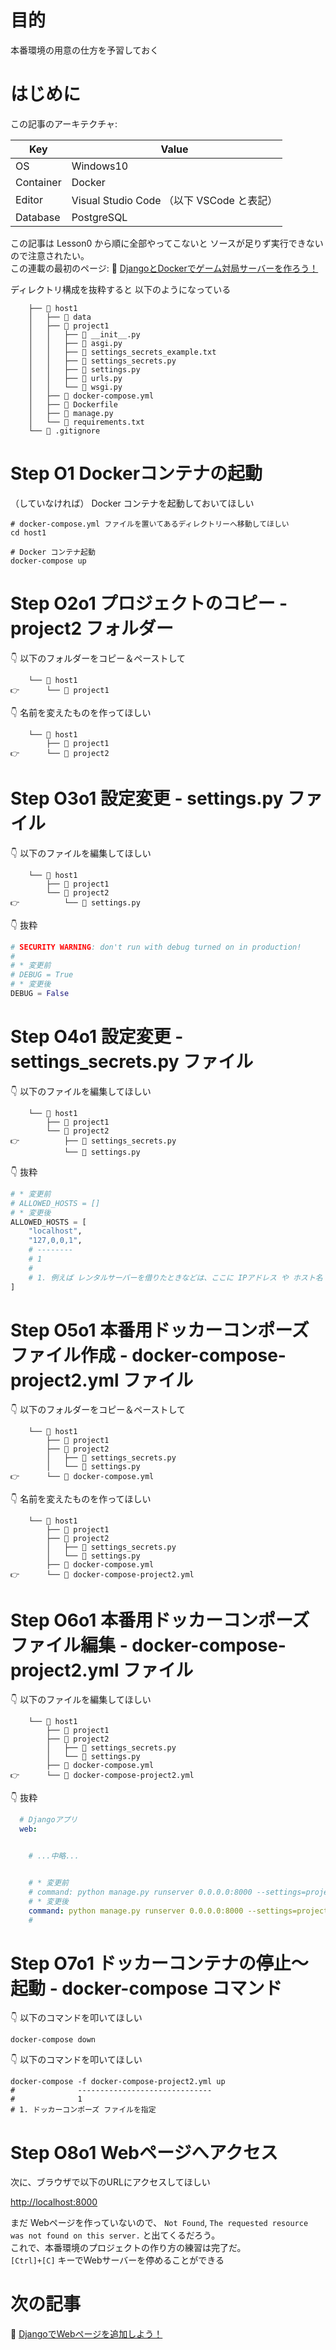 # 目的

本番環境の用意の仕方を予習しておく  

# はじめに

この記事のアーキテクチャ:  

| Key       | Value                                     |
| --------- | ----------------------------------------- |
| OS        | Windows10                                 |
| Container | Docker                                    |
| Editor    | Visual Studio Code （以下 VSCode と表記） |
| Database  | PostgreSQL                                |

この記事は Lesson0 から順に全部やってこないと ソースが足りず実行できないので注意されたい。  
この連載の最初のページ: 📖 [DjangoとDockerでゲーム対局サーバーを作ろう！](https://qiita.com/muzudho1/items/eb0df0ea604e1fd9cdae)  

ディレクトリ構成を抜粋すると 以下のようになっている  

```plaintext
    ├── 📂 host1
    │   ├── 📂 data
    │   ├── 📂 project1
    │   │   ├── 📄 __init__.py
    │   │   ├── 📄 asgi.py
    │   │   ├── 📄 settings_secrets_example.txt
    │   │   ├── 📄 settings_secrets.py
    │   │   ├── 📄 settings.py
    │   │   ├── 📄 urls.py
    │   │   └── 📄 wsgi.py
    │   ├── 🐳 docker-compose.yml
    │   ├── 🐳 Dockerfile
    │   ├── 📄 manage.py
    │   └── 📄 requirements.txt
    └── 📄 .gitignore
```

# Step O1 Dockerコンテナの起動

（していなければ） Docker コンテナを起動しておいてほしい  

```shell
# docker-compose.yml ファイルを置いてあるディレクトリーへ移動してほしい
cd host1

# Docker コンテナ起動
docker-compose up
```

# Step O2o1 プロジェクトのコピー - project2 フォルダー

👇 以下のフォルダーをコピー＆ペーストして  

```plaintext
    └── 📂 host1
👉      └── 📂 project1
```

👇 名前を変えたものを作ってほしい  

```plaintext
    └── 📂 host1
        ├── 📂 project1
👉      └── 📂 project2
```

# Step O3o1 設定変更 - settings.py ファイル

👇 以下のファイルを編集してほしい  

```plaintext
    └── 📂 host1
        ├── 📂 project1
        └── 📂 project2
👉          └── 📄 settings.py
```

👇 抜粋  

```py
# SECURITY WARNING: don't run with debug turned on in production!
#
# * 変更前
# DEBUG = True
# * 変更後
DEBUG = False
```

# Step O4o1 設定変更 - settings_secrets.py ファイル

👇 以下のファイルを編集してほしい  

```plaintext
    └── 📂 host1
        ├── 📂 project1
        └── 📂 project2
👉          ├── 📄 settings_secrets.py
            └── 📄 settings.py
```

👇 抜粋  

```py
# * 変更前
# ALLOWED_HOSTS = []
# * 変更後
ALLOWED_HOSTS = [
    "localhost",
    "127,0,0,1",
    # --------
    # 1
    #
    # 1. 例えば レンタルサーバーを借りたときなどは、ここに IPアドレス や ホスト名 を入れないと、外部からWebサイトが見れないだろう
]
```

# Step O5o1 本番用ドッカーコンポーズ ファイル作成 - docker-compose-project2.yml ファイル

👇 以下のフォルダーをコピー＆ペーストして  

```plaintext
    └── 📂 host1
        ├── 📂 project1
        ├── 📂 project2
        │   ├── 📄 settings_secrets.py
        │   └── 📄 settings.py
👉      └── 🐳 docker-compose.yml
```

👇 名前を変えたものを作ってほしい  

```plaintext
    └── 📂 host1
        ├── 📂 project1
        ├── 📂 project2
        │   ├── 📄 settings_secrets.py
        │   └── 📄 settings.py
        ├── 🐳 docker-compose.yml
👉      └── 🐳 docker-compose-project2.yml
```

# Step O6o1 本番用ドッカーコンポーズ ファイル編集 - docker-compose-project2.yml ファイル

👇 以下のファイルを編集してほしい  

```plaintext
    └── 📂 host1
        ├── 📂 project1
        ├── 📂 project2
        │   ├── 📄 settings_secrets.py
        │   └── 📄 settings.py
        ├── 🐳 docker-compose.yml
👉      └── 🐳 docker-compose-project2.yml
```

👇 抜粋  

```yaml
  # Djangoアプリ
  web:


    # ...中略...


    # * 変更前
    # command: python manage.py runserver 0.0.0.0:8000 --settings=project2.settings
    # * 変更後
    command: python manage.py runserver 0.0.0.0:8000 --settings=project2.settings
    #                                                                  ^two
```

# Step O7o1 ドッカーコンテナの停止～起動 - docker-compose コマンド

👇 以下のコマンドを叩いてほしい  

```shell
docker-compose down
```

👇 以下のコマンドを叩いてほしい  

```shell
docker-compose -f docker-compose-project2.yml up
#              ------------------------------
#              1
# 1. ドッカーコンポーズ ファイルを指定
```

# Step O8o1 Webページへアクセス

次に、ブラウザで以下のURLにアクセスしてほしい  

[http://localhost:8000](http://localhost:8000)  

まだ Webページを作っていないので、 `Not Found`, `The requested resource was not found on this server.` と出てくるだろう。  
これで、本番環境のプロジェクトの作り方の練習は完了だ。  
`[Ctrl]+[C]` キーでWebサーバーを停めることができる  

# 次の記事

📖 [DjangoでWebページを追加しよう！](https://qiita.com/muzudho1/items/06fe071c1147b4b8f062)  
